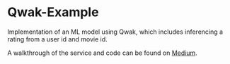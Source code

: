 # Qwak-Example
Implementation of an ML model using Qwak, which includes inferencing a rating from a user id and movie id.

A walkthrough of the service and code can be found on [Medium](https://medium.com/@bfriedel/simple-model-development-with-qwak-220809be88e4).
